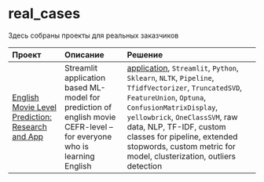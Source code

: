 # real_cases
Здесь собраны проекты для реальных заказчиков



| Проект                | Описание           | Решение          |
|:----------------------|:----------------------|:--------------------------|
| [English Movie Level Prediction: Research and App](https://github.com/Nanobelka/english_subtitles_level) | Streamlit application based ML-model for prediction of english movie CEFR-level – for everyone who is learning English | [application](https://movie-level.streamlit.app/), `Streamlit`, `Python`, `Sklearn`, `NLTK`, `Pipeline`, `TfidfVectorizer`, `TruncatedSVD`, `FeatureUnion`, `Optuna`, `ConfusionMatrixDisplay`, `yellowbrick`, `OneClassSVM`, raw data, NLP, TF-IDF, custom classes for pipeline, extended stopwords, custom metric for model, clusterization, outliers detection |
